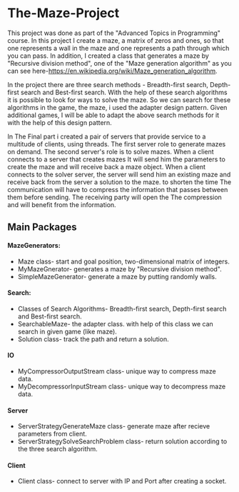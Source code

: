 # The-Maze-Project
This project was done as part of the "Advanced Topics in Programming" course. In this project I create a maze, a matrix of zeros and ones,
so that one represents a wall in the maze and one represents a path through which you can pass.
In addition, I created a class that generates a maze by "Recursive division method",
one of the "Maze generation algorithm" as you can see here-https://en.wikipedia.org/wiki/Maze_generation_algorithm.  
  
In the project there are three search methods - Breadth-first search, Depth-first search and Best-first search.
With the help of these search algorithms it is possible to look for ways to solve the maze.
So we can search for these algorithms in the game, the maze, i used the adapter design pattern.
Given additional games, I will be able to adapt the above search methods for it with the help of this design pattern.
  
  
In The Final part i created a pair of servers that provide service to a multitude of clients, using threads. The first server role to generate
mazes on demand. The second server's role is to solve mazes. When a client connects to a server that creates mazes
It will send him the parameters to create the maze and will receive back a maze object. When a client connects to the solver server, 
the server will send him an existing maze and receive back from the server a solution to the maze. to shorten the time
The communication will have to compress the information that passes between them before sending. The receiving party will open the
The compression and will benefit from the information.

## Main Packages
#### MazeGenerators:
* Maze class- start and goal position, two-dimensional matrix of integers.
* MyMazeGnerator- generates a maze by "Recursive division method".
* SimpleMazeGenerator- generate a maze by putting randomly walls. 
#### Search:
* Classes of Search Algorithms- Breadth-first search, Depth-first search and Best-first search.
* SearchableMaze- the adapter class. with help of this class we can search in given game (like maze).
* Solution class- track the path and return a solution.
#### IO
* MyCompressorOutputStream class- unique way to compress maze data.
* MyDecompressorInputStream class- unique way to decompress maze data.
#### Server
* ServerStrategyGenerateMaze class- generate maze after recieve parameters from client.
* ServerStrategySolveSearchProblem class- return solution according to the three search algorithm.
#### Client
* Client class- connect to server with IP and Port after creating a socket.

